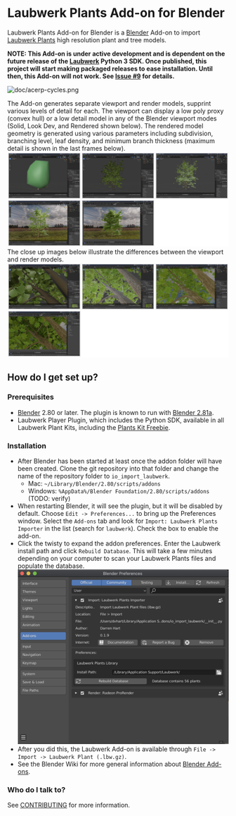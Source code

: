 # Laubwerk Plants Add-on for Blender
Laubwerk Plants Add-on for Blender is a [Blender](http://www.blender.org) Add-on to import [Laubwerk Plants](http://www.laubwerk.com) high resolution plant and tree models.

**NOTE: This Add-on is under active development and is dependent on the future release of the [Laubwerk](https://www.laubwerk.com) Python 3 SDK. Once published, this project will start making packaged releases to ease installation. Until then, this Add-on will not work. See [Issue #9](https://github.com/dvhart/lbwbl/issues/9) for details.**

![doc/acerp-cycles.png](doc/acerp-cycles.png)

The Add-on generates separate viewport and render models, supprint various levels of detail for each. The viewport can display a low poly proxy (convex hull) or a low detail model in any of the Blender viewport modes (Solid, Look Dev, and Rendered shown below). The rendered model geometry is generated using various parameters including subdivision, branching level, leaf density, and minimum branch thickness (maximum detail is shown in the last frames below).
![doc/01-acer-lod.png](doc/01-acer-lod.png)
The close up images below illustrate the differences between the viewport and render models.
![doc/02-acer-lod.png](doc/02-acer-lod.png)

## How do I get set up?
### Prerequisites
* [Blender](http://www.blender.org/) 2.80 or later. The plugin is known to run with [Blender 2.81a](http://www.blender.org/features/past-releases/2-81/).
* Laubwerk Player Plugin, which includes the Python SDK, available in all Laubwerk Plant Kits, including the [Plants Kit Freebie](http://www.laubwerk.com/store/plants-kit-freebie).

### Installation
* After Blender has been started at least once the addon folder will have been created. Clone the git repository into that folder and change the name of the repository folder to `io_import_laubwerk`.
  * Mac: `~/Library/Blender/2.80/scripts/addons`
  * Windows: `%AppData%/Blender Foundation/2.80/scripts/addons` (TODO: verify)
* When restarting Blender, it will see the plugin, but it will be disabled by default. Choose `Edit -> Preferences...` to bring up the Preferences window. Select the `Add-ons` tab and look for `Import: Laubwerk Plants Importer` in the list (search for `laubwerk`). Check the box to enable the add-on.
* Click the twisty to expand the addon preferences. Enter the Laubwerk install path and click `Rebuild Database`. This will take a few minutes depending on your computer to scan your Laubwerk Plants files and populate the database.
![doc/lbwbl-prefs.png](doc/lbwbl-prefs.png)
* After you did this, the Laubwerk Add-on is available through `File -> Import -> Laubwerk Plant (.lbw.gz)`.
* See the Blender Wiki for more general information about [Blender Add-ons](https://wiki.blender.org/wiki/Process/Addons).

### Who do I talk to? ###
See [CONTRIBUTING](CONTRIBUTING.md) for more information.
